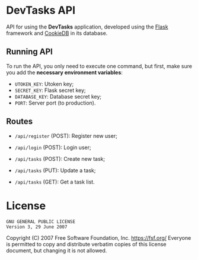 # DevTasks API

API for using the **DevTasks** application, developed using the [Flask](https://github.com/pallets/flask) framework and [CookieDB](https://github.com/jaedsonpys/cookiedb) in its database.

## Running API

To run the API, you only need to execute one command, but first, make sure you add the **necessary environment variables**:

- `UTOKEN_KEY`: Utoken key;
- `SECRET_KEY`: Flask secret key;
- `DATABASE_KEY`: Database secret key;
- `PORT`: Server port (to production).

## Routes

- `/api/register` (POST): Register new user;
- `/api/login` (POST): Login user;

- `/api/tasks` (POST): Create new task;
- `/api/tasks` (PUT): Update a task;
- `/api/tasks` (GET): Get a task list.

# License

```
GNU GENERAL PUBLIC LICENSE
Version 3, 29 June 2007
```

Copyright (C) 2007 Free Software Foundation, Inc. <https://fsf.org/>
Everyone is permitted to copy and distribute verbatim copies
of this license document, but changing it is not allowed.
